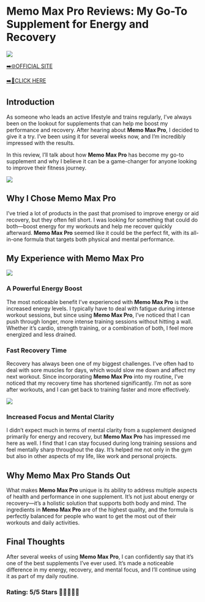 # **Memo Max Pro Reviews**: My Go-To Supplement for Energy and Recovery

[![](https://static.vecteezy.com/system/resources/thumbnails/019/896/014/small/buy-now-gradient-button-with-cart-symbol-buy-now-illustration-png.png)](https://edetoop.top/lander/sugarpreland-1/memomaxpro.html) 

[➡️🌐OFFICIAL SITE](https://edetoop.top/lander/sugarpreland-1/memomaxpro.html) 

[➡️🔗CLICK HERE](https://edetoop.top/lander/sugarpreland-1/memomaxpro.html) 


## Introduction

As someone who leads an active lifestyle and trains regularly, I’ve always been on the lookout for supplements that can help me boost my performance and recovery. After hearing about **Memo Max Pro**, I decided to give it a try. I’ve been using it for several weeks now, and I’m incredibly impressed with the results.

In this review, I’ll talk about how **Memo Max Pro** has become my go-to supplement and why I believe it can be a game-changer for anyone looking to improve their fitness journey.

[![](https://wallpapers.com/images/hd/red-order-now-button-udg4jcj4arvn8b0n-2.png)](https://edetoop.top/lander/sugarpreland-1/memomaxpro.html)  

## Why I Chose **Memo Max Pro**

I’ve tried a lot of products in the past that promised to improve energy or aid recovery, but they often fell short. I was looking for something that could do both—boost energy for my workouts and help me recover quickly afterward. **Memo Max Pro** seemed like it could be the perfect fit, with its all-in-one formula that targets both physical and mental performance.

## My Experience with **Memo Max Pro**

[![](https://static.vecteezy.com/system/resources/thumbnails/019/896/014/small/buy-now-gradient-button-with-cart-symbol-buy-now-illustration-png.png)](https://edetoop.top/lander/sugarpreland-1/memomaxpro.html)

### A Powerful Energy Boost

The most noticeable benefit I’ve experienced with **Memo Max Pro** is the increased energy levels. I typically have to deal with fatigue during intense workout sessions, but since using **Memo Max Pro**, I’ve noticed that I can push through longer, more intense training sessions without hitting a wall. Whether it’s cardio, strength training, or a combination of both, I feel more energized and less drained.

### Fast Recovery Time

Recovery has always been one of my biggest challenges. I’ve often had to deal with sore muscles for days, which would slow me down and affect my next workout. Since incorporating **Memo Max Pro** into my routine, I’ve noticed that my recovery time has shortened significantly. I’m not as sore after workouts, and I can get back to training faster and more effectively.

[![](https://wallpapers.com/images/hd/red-order-now-button-udg4jcj4arvn8b0n-2.png)](https://edetoop.top/lander/sugarpreland-1/memomaxpro.html)  

### Increased Focus and Mental Clarity

I didn’t expect much in terms of mental clarity from a supplement designed primarily for energy and recovery, but **Memo Max Pro** has impressed me here as well. I find that I can stay focused during long training sessions and feel mentally sharp throughout the day. It’s helped me not only in the gym but also in other aspects of my life, like work and personal projects.

## Why **Memo Max Pro** Stands Out

What makes **Memo Max Pro** unique is its ability to address multiple aspects of health and performance in one supplement. It’s not just about energy or recovery—it’s a holistic solution that supports both body and mind. The ingredients in **Memo Max Pro** are of the highest quality, and the formula is perfectly balanced for people who want to get the most out of their workouts and daily activities.

## Final Thoughts

After several weeks of using **Memo Max Pro**, I can confidently say that it’s one of the best supplements I’ve ever used. It’s made a noticeable difference in my energy, recovery, and mental focus, and I’ll continue using it as part of my daily routine.

### Rating: 5/5 Stars 🌟🌟🌟🌟🌟
